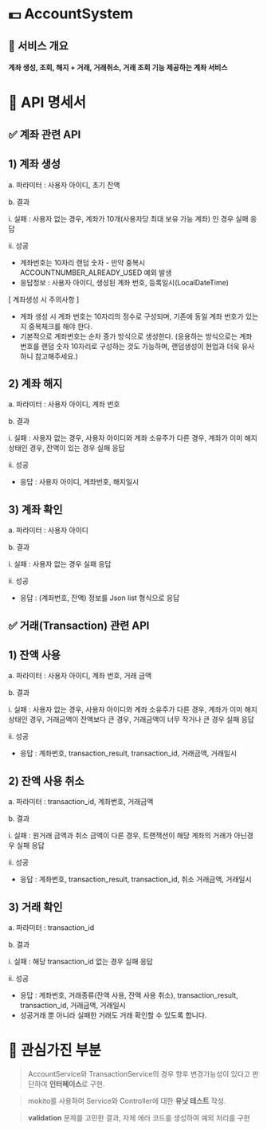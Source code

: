 # 💵 AccountSystem
## 🎯 서비스 개요
#### 계좌 생성, 조회, 해지 + 거래, 거래취소, 거래 조회 기능 제공하는 계좌 서비스 

# 📄 API 명세서
## ✅ 계좌 관련 API
## 1) 계좌 생성
   a. 파라미터 : 사용자 아이디, 초기 잔액

   b. 결과

   i. 실패 : 사용자 없는 경우, 계좌가 10개(사용자당 최대 보유 가능 계좌) 인 경우 실패 응답

   ii. 성공
- 계좌번호는 10자리 랜덤 숫자 - 만약 중복시 ACCOUNTNUMBER_ALREADY_USED 예외 발생
- 응답정보 : 사용자 아이디, 생성된 계좌 번호, 등록일시(LocalDateTime)

[ 계좌생성 시 주의사항 ]
- 계좌 생성 시 계좌 번호는 10자리의 정수로 구성되며, 기존에 동일 계좌 번호가 있는지 중복체크를 해야 한다.
- 기본적으로 계좌번호는 순차 증가 방식으로 생성한다. (응용하는 방식으로는 계좌 번호를 랜덤 숫자 10자리로 구성하는 것도 가능하며, 랜덤생성이 현업과 더욱 유사하니 참고해주세요.)

## 2) 계좌 해지
   a. 파라미터 : 사용자 아이디, 계좌 번호

   b. 결과

   i. 실패 : 사용자 없는 경우, 사용자 아이디와 계좌 소유주가 다른 경우, 계좌가 이미 해지 상태인 경우, 잔액이 있는 경우 실패 응답
   
ii. 성공
- 응답 : 사용자 아이디, 계좌번호, 해지일시

## 3) 계좌 확인
   a. 파라미터 : 사용자 아이디

   b. 결과

   i. 실패 : 사용자 없는 경우 실패 응답

   ii. 성공
- 응답 : (계좌번호, 잔액) 정보를 Json list 형식으로 응답

## ✅ 거래(Transaction) 관련 API
## 1) 잔액 사용
   a. 파라미터 : 사용자 아이디, 계좌 번호, 거래 금액

   b. 결과

   i. 실패 : 사용자 없는 경우, 사용자 아이디와 계좌 소유주가 다른 경우, 계좌가 이미 해지 상태인 경우, 거래금액이 잔액보다 큰 경우, 거래금액이 너무 작거나 큰 경우 실패 응답

   ii. 성공

- 응답 : 계좌번호, transaction_result, transaction_id, 거래금액, 거래일시

## 2) 잔액 사용 취소
   a. 파라미터 : transaction_id, 계좌번호, 거래금액

   b. 결과

   i. 실패 : 원거래 금액과 취소 금액이 다른 경우, 트랜잭션이 해당 계좌의 거래가 아닌경우 실패 응답

   ii. 성공

- 응답 : 계좌번호, transaction_result, transaction_id, 취소 거래금액, 거래일시

## 3) 거래 확인
   a. 파라미터 : transaction_id

   b. 결과

   i. 실패 : 해당 transaction_id 없는 경우 실패 응답

   ii. 성공

- 응답 : 계좌번호, 거래종류(잔액 사용, 잔액 사용 취소), transaction_result, transaction_id, 거래금액, 거래일시
- 성공거래 뿐 아니라 실패한 거래도 거래 확인할 수 있도록 합니다.


# 🤔 관심가진 부분
> AccountService와 TransactionService의 경우 향후 변경가능성이 있다고 판단하여 **인터페이스**로 구현.

> mokito를 사용하여 Service와 Controller에 대한 **유닛 테스트** 작성.
 
> **validation** 문제를 고민한 결과, 자체 에러 코드를 생성하여 예외 처리를 구현